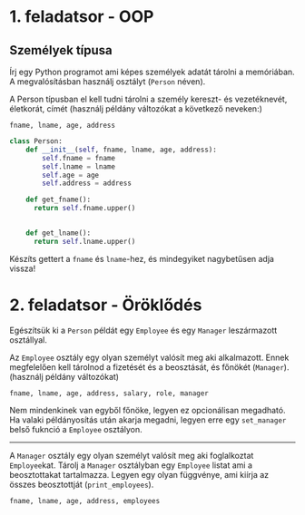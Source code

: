 # 1. feladatsor - OOP
## Személyek típusa

Írj egy Python programot ami képes személyek adatát tárolni a memóriában. A megvalósításban használj osztályt (`Person` néven).

A Person típusban el kell tudni tárolni a személy kereszt- és vezetéknevét, életkorát, címét (használj példány változókat a következő neveken:)

`fname, lname, age, address`

```python
class Person:
    def __init__(self, fname, lname, age, address):
        self.fname = fname
        self.lname = lname
        self.age = age
        self.address = address

    def get_fname():
      return self.fname.upper()

    
    def get_lname():
      return self.lname.upper()
```

Készíts gettert a `fname` és `lname`-hez, és mindegyiket nagybetűsen adja vissza!
# 2. feladatsor - Öröklődés

Egészítsük ki a `Person` példát egy `Employee` és egy `Manager` leszármazott osztállyal.

Az `Employee` osztály egy olyan személyt valósít meg aki alkalmazott. Ennek megfelelően kell tárolnod a fizetését és a beosztását, és főnökét (`Manager`). (használj példány változókat)

`fname, lname, age, address, salary, role, manager`

Nem mindenkinek van egyből főnöke, legyen ez opcionálisan megadható. Ha valaki példányosítás után akarja megadni, legyen erre egy `set_manager` belső fuknció a `Employee` osztályon.

---


A `Manager` osztály egy olyan személyt valósít meg aki foglalkoztat `Employee`kat. Tárolj a `Manager` osztályban egy `Employee` listat ami a beosztottakat tartalmazza. Legyen egy olyan függvénye, ami kiírja az összes beosztottját (`print_employees`).

`fname, lname, age, address, employees`